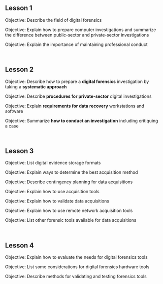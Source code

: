 ## Lesson 1  

Objective: Describe the field of digital forensics  

Objective: Explain how to prepare computer investigations and summarize the difference between public-sector and private-sector investigations  

Objective: Explain the importance of maintaining professional conduct  

<br>

## Lesson 2  

Objective: Describe how to prepare a <b>digital forensics</b> investigation by taking a <b>systematic approach</b>  

Objective: Describe <b>procedures for private-sector</b> digital investigations  

Objective: Explain <b>requirements for data recovery</b> workstations and software  

Objective: Summarize <b>how to conduct an investigation</b> including critiquing a case  

<br>

## Lesson 3  

Objective: List digital evidence storage formats  

Objective: Explain ways to determine the best acquisition method  

Objective: Describe contingency planning for data acquisitions  

Objective: Explain how to use acquisition tools  

Objective: Explain how to validate data acquisitions  

Objective: Explain how to use remote network acquisition tools  

Objective: List other forensic tools available for data acquisitions  

<br>

## Lesson 4  

Objective: Explain how to evaluate the needs for digital forensics tools  

Objective: List some considerations for digital forensics hardware tools  

Objective: Describe methods for validating and testing forensics tools  

<br>

